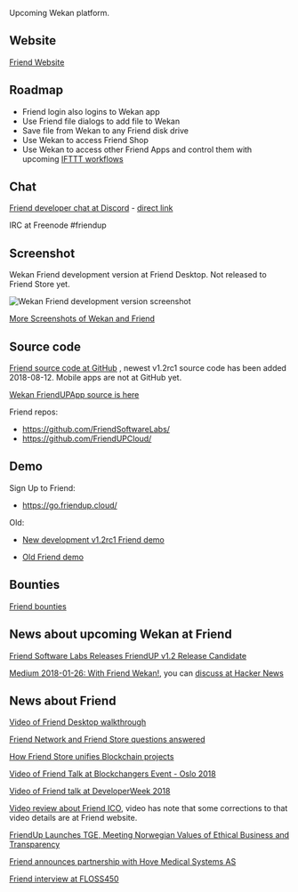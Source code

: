 Upcoming Wekan platform.

## Website

[Friend Website](https://friendup.cloud)

## Roadmap

- Friend login also logins to Wekan app
- Use Friend file dialogs to add file to Wekan
- Save file from Wekan to any Friend disk drive
- Use Wekan to access Friend Shop
- Use Wekan to access other Friend Apps and control them with upcoming [IFTTT workflows](https://github.com/wekan/wekan/issues/1160)

## Chat

[Friend developer chat at Discord](https://discord.gg/HQ93NFG) - [direct link](https://discordapp.com/channels/459616484369498123/459616484369498131)

IRC at Freenode #friendup

## Screenshot

Wekan Friend development version at Friend Desktop. Not released to Friend Store yet.

![Wekan Friend development version screenshot](https://wekan.github.io/wekan-friend-dev.png)

[More Screenshots of Wekan and Friend](https://blog.wekan.team/2018/05/upcoming-wekan-v1-00-and-platforms/index.html)

## Source code

[Friend source code at GitHub](https://github.com/FriendUPCloud/friendup) , newest v1.2rc1 source code has been added 2018-08-12. Mobile apps are not at GitHub yet.

[Wekan FriendUPApp source is here](https://github.com/wekan/FriendUPApp)

Friend repos:

- https://github.com/FriendSoftwareLabs/
- https://github.com/FriendUPCloud/

## Demo

Sign Up to Friend:

- https://go.friendup.cloud/

Old:

- [New development v1.2rc1 Friend demo](https://my.friendup.cloud)

- [Old Friend demo](https://friendsky.cloud)

## Bounties

[Friend bounties](https://friendup.tech/page/bounties.html)

## News about upcoming Wekan at Friend

[Friend Software Labs Releases FriendUP v1.2 Release Candidate](https://medium.com/friendupcloud/friend-software-labs-releases-friendup-v1-2-release-candidate-637d7bf800d4)

[Medium 2018-01-26: With Friend Wekan!](https://medium.com/friendupcloud/with-friend-wekan-707af8d04d9f), you can [discuss at Hacker News](https://news.ycombinator.com/item?id=16240639)

## News about Friend

[Video of Friend Desktop walkthrough](https://www.youtube.com/watch?v=PX-74ooqino)

[Friend Network and Friend Store questions answered](https://medium.com/friendupcloud/friend-network-and-friend-store-questions-answered-56fefff5506a)

[How Friend Store unifies Blockchain projects](https://medium.com/friendupcloud/how-friend-store-unifies-blockchain-projects-d3a889874bec)

[Video of Friend Talk at Blockchangers Event - Oslo 2018](https://www.youtube.com/watch?v=7AsSlFenRwQ)

[Video of Friend talk at DeveloperWeek 2018](https://medium.com/friendupcloud/video-of-our-talk-at-developerweek-2018-e9b10246a92f)

[Video review about Friend ICO](https://www.youtube.com/watch?v=LP7r_jrVfXQ), video has note that some corrections to that video details are at Friend website.

[FriendUp Launches TGE, Meeting Norwegian Values of Ethical Business and Transparency](https://www.coinspeaker.com/2018/02/23/friendup-launches-tge-meeting-norwegian-values-ethical-business-transparency/)

[Friend announces partnership with Hove Medical Systems AS](https://friendup.cloud/friend-hove-medical-partnership/)

[Friend interview at FLOSS450](https://twit.tv/shows/floss-weekly/episodes/450)